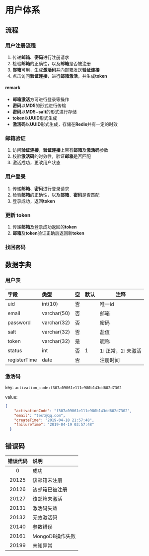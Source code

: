 # 用户体系

## 流程

### 用户注册流程
1. 传递**邮箱**、**密码**进行注册请求
2. 检验**邮箱**的正确性，以及**邮箱**是否被注册
3. **邮箱**可用，生成**激活码**并向邮箱发送**验证连接**
4. 点击访问**验证连接**，进行**邮箱激活**，并生成**token**

#### remark
- **邮箱激活**方可进行登录等操作
- **密码**以**MD5**的形式进行传输
- **密码**以**MD5**+**salt**的形式进行存储
- **token**以**UUID**形式生成
- **激活码**以**UUID**形式生成，存储在**Redis**并有一定的时效

### 邮箱验证
1. 访问**验证连接**，**验证连接**上带有**邮箱**及**激活码**参数
2. 校验**激活码**的时效性，验证**邮箱**是否匹配
3. 激活成功，更改用户状态

### 用户登录
1. 传递**邮箱**、**密码**进行登录请求
2. 检验**邮箱**的正确性，以及**邮箱**、**密码**是否匹配
3. 登录成功，返回**token**

### 更新 token
1. 传递**邮箱**及登录成功返回的**token**
2. **邮箱**及**token**验证正确后返回新**token**

### 找回密码

## 数据字典
### 用户表

|字段|类型|空|默认|注释|
|:---|:---|:---|---|---|
|uid |int(10) |否 |  | 唯一id |
|email |varchar(50) |否 |    |邮箱  |
|password |varchar(32) |否   |    |密码  |
|salt |varchar(32) |否  |    |盐值  |
|token |varchar(32) |是   |    |    昵称     |
|status |int |否 |1 |1: 正常，2: 未激活 |
|registerTime |date   |否   |   |   注册时间  |

### 激活码

key: `activation_code:f307a09061e111e980b143dd602d7302`

value: 
```json
{
    "activationCode": "f307a09061e111e980b143dd602d7302",
    "email": "test@qq.com",
    "createTime": "2019-04-18 21:57:48",
    "failureTime": "2019-04-19 03:57:48"
  }
```



## 错误码

| 错误代码 | 说明 |
| :---: | :--- |
| 0 | 成功 |
| 20125 | 该邮箱未注册 |
| 20126 | 该邮箱已被注册 |
| 20127 | 该邮箱未激活 |
| 20131 | 激活码失效 |
| 20132 | 无效激活码 |
| 20140 | 参数错误 |
| 20161 | MongoDB操作失败 |
| 20199 | 未知异常 |



